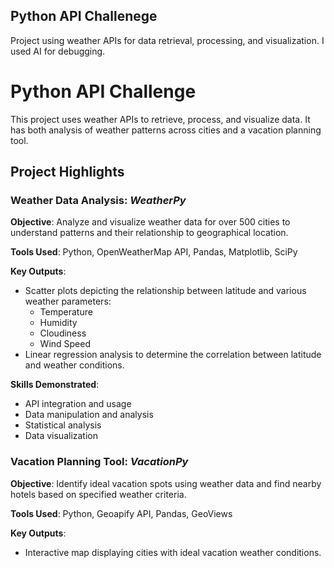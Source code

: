 ## Python API Challenege 

Project using weather APIs for data retrieval, processing, and visualization. I used AI for debugging.

# Python API Challenge

This project uses weather APIs to retrieve, process, and visualize data. It has both analysis of weather patterns across cities and a vacation planning tool.

## Project Highlights

### Weather Data Analysis: *WeatherPy*

**Objective**: Analyze and visualize weather data for over 500 cities to understand patterns and their relationship to geographical location.

**Tools Used**: Python, OpenWeatherMap API, Pandas, Matplotlib, SciPy

**Key Outputs**:
- Scatter plots depicting the relationship between latitude and various weather parameters:
  - Temperature
  - Humidity
  - Cloudiness
  - Wind Speed
- Linear regression analysis to determine the correlation between latitude and weather conditions.

**Skills Demonstrated**:
- API integration and usage
- Data manipulation and analysis
- Statistical analysis
- Data visualization

### Vacation Planning Tool: *VacationPy*

**Objective**: Identify ideal vacation spots using weather data and find nearby hotels based on specified weather criteria.

**Tools Used**: Python, Geoapify API, Pandas, GeoViews

**Key Outputs**:
- Interactive map displaying cities with ideal vacation weather conditions.
